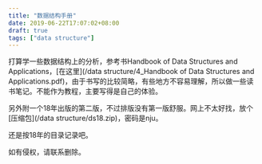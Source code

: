 ```yaml
---
title: "数据结构手册"
date: 2019-06-22T17:07:02+08:00
draft: true
tags: ["data structure"]
---
```

打算学一些数据结构上的分析，参考书Handbook of Data Structures and Applications，[在这里](/data structure/4_Handbook of Data Structures and Applications.pdf)，由于书写的比较简略，有些地方不容易理解，所以做一些读书笔记。不能作为教程，主要写得是自己的体验。

另外附一个18年出版的第二版，不过排版没有第一版舒服。网上不太好找，放个[压缩包](/data structure/ds18.zip)，密码是nju。

还是按18年的目录记录吧。

如有侵权，请联系删除。